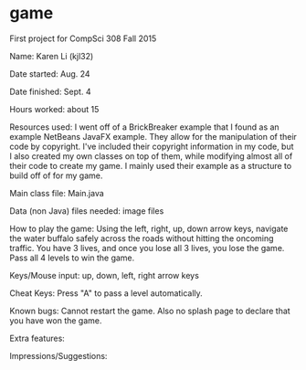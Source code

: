 # game
First project for CompSci 308 Fall 2015

Name: Karen Li (kjl32)

Date started: Aug. 24

Date finished: Sept. 4

Hours worked: about 15

Resources used: I went off of a BrickBreaker example that I found as an example NetBeans JavaFX example. They allow for the manipulation of their code by copyright. I've included their copyright information in my code, but I also created my own classes on top of them, while modifying almost all of their code to create my game. I mainly used their example as a structure to build off of for my game.

Main class file: Main.java

Data (non Java) files needed: 
image files

How to play the game: Using the left, right, up, down arrow keys, navigate the water buffalo safely across the roads without hitting the oncoming traffic. You have 3 lives, and once you lose all 3 lives, you lose the game. Pass all 4 levels to win the game.

Keys/Mouse input: up, down, left, right arrow keys

Cheat Keys: Press "A" to pass a level automatically. 

Known bugs: Cannot restart the game. Also no splash page to declare that you have won the game.

Extra features:

Impressions/Suggestions:
